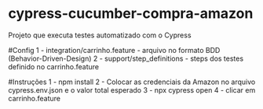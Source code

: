 # cypress-cucumber-compra-amazon

Projeto que executa testes automatizado com o Cypress

#Config
1 - integration/carrinho.feature - arquivo no formato BDD (Behavior-Driven-Design)
2 - support/step_definitions - steps dos testes definido no carrinho.feature

#Instruções
1  - npm install
2 - Colocar as credenciais da Amazon no arquivo cypress.env.json e o valor total esperado
3 - npx cypress open
4 - clicar em carrinho.feature
